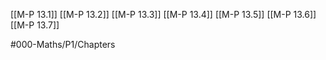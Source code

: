 [[M-P 13.1]]
[[M-P 13.2]]
[[M-P 13.3]]
[[M-P 13.4]]
[[M-P 13.5]]
[[M-P 13.6]]
[[M-P 13.7]]

#000-Maths/P1/Chapters 
